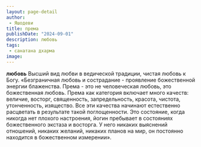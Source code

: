 ```yaml
---
layout: page-detail
author:
 - Яшодеви
title: према
publishDate: "2024-09-01"
description: любовь
tags:
 - санатана дхарма
image: 
---
```


__любовь__
Высший вид любви в ведической традиции, чистая любовь к Богу.
 «Безграничная любовь и сострадание - проявление божественной энергии блаженства. Према - это не человеческая любовь, это божественная любовь. Према как категория включает много качеств: величие, восторг, священность, запредельность, красота, чистота, утонченность, изящество. Все эти качества начинают естественно расцветать в результате такой поглощенности. Это состояние, когда никогда нет плохого настроения, йогин пребывает в состояниях божественного экстаза и восторга. У него никаких выяснений отношений, никаких желаний, никаких планов на мир, он постоянно находится в божественном измерении».

